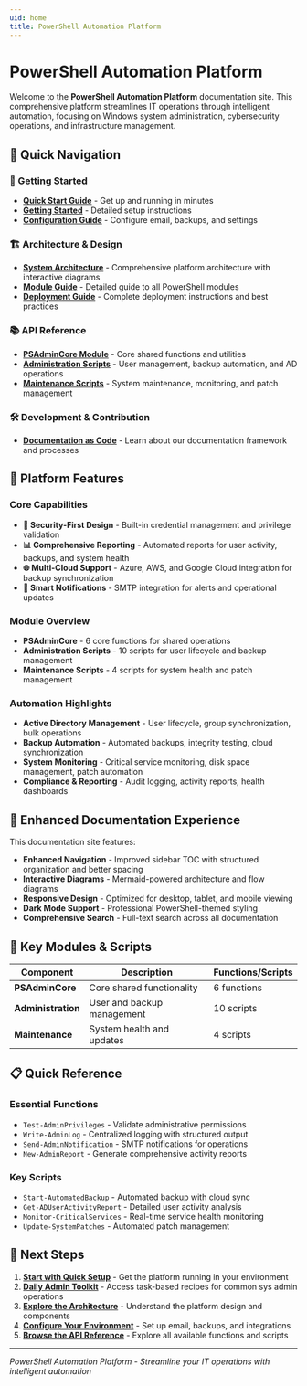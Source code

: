 ```yaml
---
uid: home
title: PowerShell Automation Platform
---
```


# PowerShell Automation Platform

Welcome to the **PowerShell Automation Platform** documentation site. This comprehensive platform streamlines IT operations through intelligent automation, focusing on Windows system administration, cybersecurity operations, and infrastructure management.

## 🚀 Quick Navigation

### 📖 Getting Started
- **[Quick Start Guide](articles/QUICK_START.md)** - Get up and running in minutes
- **[Getting Started](articles/getting-started.md)** - Detailed setup instructions
- **[Configuration Guide](articles/configuration.md)** - Configure email, backups, and settings

### 🏗️ Architecture & Design
- **[System Architecture](articles/ARCHITECTURE.md)** - Comprehensive platform architecture with interactive diagrams
- **[Module Guide](articles/MODULE_GUIDE.md)** - Detailed guide to all PowerShell modules
- **[Deployment Guide](articles/DEPLOYMENT_GUIDE.md)** - Complete deployment instructions and best practices

### 📚 API Reference
- **[PSAdminCore Module](api/PSAdminCore/index.md)** - Core shared functions and utilities
- **[Administration Scripts](api/scripts/administration/index.md)** - User management, backup automation, and AD operations
- **[Maintenance Scripts](api/scripts/maintenance/index.md)** - System maintenance, monitoring, and patch management

### 🛠️ Development & Contribution
- **[Documentation as Code](articles/DOCS_AS_CODE.md)** - Learn about our documentation framework and processes

## 🎯 Platform Features

### Core Capabilities
- **🔐 Security-First Design** - Built-in credential management and privilege validation
- **📊 Comprehensive Reporting** - Automated reports for user activity, backups, and system health
- **🌐 Multi-Cloud Support** - Azure, AWS, and Google Cloud integration for backup synchronization
- **📧 Smart Notifications** - SMTP integration for alerts and operational updates

### Module Overview
- **PSAdminCore** - 6 core functions for shared operations
- **Administration Scripts** - 10 scripts for user lifecycle and backup management
- **Maintenance Scripts** - 4 scripts for system health and patch management

### Automation Highlights
- **Active Directory Management** - User lifecycle, group synchronization, bulk operations
- **Backup Automation** - Automated backups, integrity testing, cloud synchronization
- **System Monitoring** - Critical service monitoring, disk space management, patch automation
- **Compliance & Reporting** - Audit logging, activity reports, health dashboards

## 🎨 Enhanced Documentation Experience

This documentation site features:
- **Enhanced Navigation** - Improved sidebar TOC with structured organization and better spacing
- **Interactive Diagrams** - Mermaid-powered architecture and flow diagrams
- **Responsive Design** - Optimized for desktop, tablet, and mobile viewing
- **Dark Mode Support** - Professional PowerShell-themed styling
- **Comprehensive Search** - Full-text search across all documentation

## 🔧 Key Modules & Scripts

| Component | Description | Functions/Scripts |
|-----------|-------------|-------------------|
| **PSAdminCore** | Core shared functionality | 6 functions |
| **Administration** | User and backup management | 10 scripts |
| **Maintenance** | System health and updates | 4 scripts |

## 📋 Quick Reference

### Essential Functions
- `Test-AdminPrivileges` - Validate administrative permissions
- `Write-AdminLog` - Centralized logging with structured output
- `Send-AdminNotification` - SMTP notifications for operations
- `New-AdminReport` - Generate comprehensive activity reports

### Key Scripts
- `Start-AutomatedBackup` - Automated backup with cloud sync
- `Get-ADUserActivityReport` - Detailed user activity analysis
- `Monitor-CriticalServices` - Real-time service health monitoring
- `Update-SystemPatches` - Automated patch management

## 🏁 Next Steps

1. **[Start with Quick Setup](articles/QUICK_START.md)** - Get the platform running in your environment
2. **[Daily Admin Toolkit](articles/daily-admin-toolkit/index.md)** - Access task-based recipes for common sys admin operations
3. **[Explore the Architecture](articles/ARCHITECTURE.md)** - Understand the platform design and components
4. **[Configure Your Environment](articles/configuration.md)** - Set up email, backups, and integrations
5. **[Browse the API Reference](api/PSAdminCore/index.md)** - Explore all available functions and scripts

---

*PowerShell Automation Platform - Streamline your IT operations with intelligent automation*